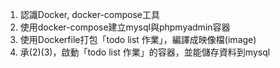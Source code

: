 1. 認識Docker, docker-compose工具
2. 使用docker-compose建立mysql與phpmyadmin容器
3. 使用Dockerfile打包「todo list 作業」，編譯成映像檔(image)
4.  承(2)(3)，啟動「todo list 作業」的容器，並能儲存資料到mysql